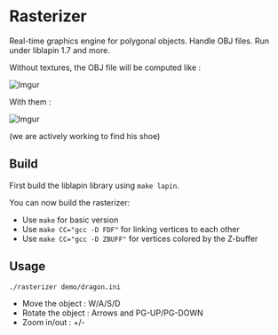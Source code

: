 # Rasterizer
Real-time graphics engine for polygonal objects. Handle OBJ files. Run under liblapin 1.7 and more.

Without textures, the OBJ file will be computed like :

![Imgur](http://i.imgur.com/Zxg517V.png)

With them :

![Imgur](http://i.imgur.com/siyxtlJ.png)

(we are actively working to find his shoe)

## Build

First build the liblapin library using `make lapin`.

You can now build the rasterizer:
- Use `make` for basic version
- Use `make CC="gcc -D FDF"` for linking vertices to each other
- Use `make CC="gcc -D ZBUFF"` for vertices colored by the Z-buffer

## Usage

`./rasterizer demo/dragon.ini`

- Move the object : W/A/S/D
- Rotate the object : Arrows and PG-UP/PG-DOWN
- Zoom in/out : +/-
